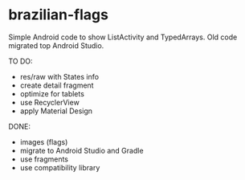 brazilian-flags
===============

Simple Android code to show ListActivity and TypedArrays. Old code migrated top Android Studio.

TO DO:
* res/raw with States info
* create detail fragment
* optimize for tablets
* use RecyclerView
* apply Material Design

DONE:
* images (flags)
* migrate to Android Studio and Gradle
* use fragments
* use compatibility library